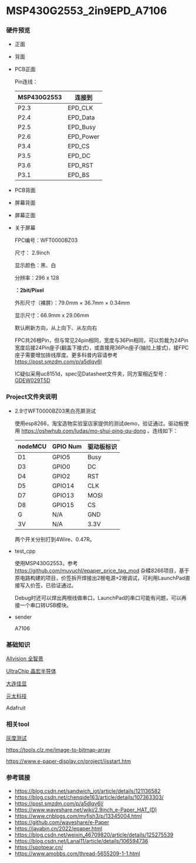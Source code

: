 
# MSP430G2553_2in9EPD_A7106

### 硬件预览
- 正面

- 背面

- PCB正面
    
    Pin连线：

    | MSP430G2553 |   连接到  |
    | ----------- | -------- |
    |    P2.3     | EPD_CLK  |
    |    P2.4     | EPD_Data |
    |    P2.5     | EPD_Busy |
    |    P2.6     | EPD_Power|
    |    P3.4     | EPD_CS   |
    |    P3.5     | EPD_DC   |
    |    P3.6     | EPD_RST  |
    |    P3.1     | EPD_BS   |


- PCB背面

- 屏幕背面

- 屏幕正面


- 关于屏幕

    FPC编号：WFT0000BZ03

    尺寸： 2.9inch

    显示颜色：黑、白

    分辨率：296 x 128

    **：2bit/Pixel**

    外形尺寸（裸屏）：79.0mm × 36.7mm × 0.34mm

    显示尺寸：66.9mm x 29.06mm

    默认刷新方向，从上向下、从左向右

    FPC共26根Pin，但与常见24pin相同，宽度与36Pin相同，可以剪裁为24Pin宽度后接24Pin座子(翻盖下接式)，或直接用36Pin座子(抽拉上接式)，接FPC座子需要增加排线厚度。更多科普内容请参考 https://post.smzdm.com/p/a5dlqv6l

    IC疑似采用uc8151d，spec见Datasheet文件夹，同方案相近型号：[GDEW029T5D](https://www.good-display.cn/product/210.html)



    



### Project文件夹说明

- 2.9寸WFT0000BZ03黑白亮屏测试

    使用esp8266，淘宝造物实验室店家提供的测试demo，验证通过。驱动板使用 https://oshwhub.com/ludas/mo-shui-ping-qu-dong 。连线如下：

    |  nodeMCU  | GPIO Num | 驱动板标识|
    | --------- | -------- | -------- |
    |     D1    |  GPIO5   |   Busy   |
    |     D3    |  GPIO0   |   DC     |
    |     D4    |  GPIO2   |   RST    |
    |     D5    |  GPIO14  |   CLK    |
    |     D7    |  GPIO13  |   MOSI   |
    |     D8    |  GPIO15  |   CS     |
    |     G     |    N/A   |   GND    |
    |     3V    |    N/A   |   3.3V   |

    两个开关分别打到4Wire、0.47R。

- test_cpp

    使用MSP430G2553，参考 https://github.com/muyuchl/epaper_price_tag_mod 杂糅8266项目，基于原电路构建的项目，价签拆开焊接出2根电源+2根调试，可利用LaunchPad直接写入价签，已验证通过。

    Debug时还可以焊出两根线做串口，LaunchPad的串口可能有问题，可以再接一个串口转USB模块。

- sender

    A7106



### 基础知识

[Allvision 全智景](http://www.jxwisevision.com)

[UltraChip 晶宏半导体](http://www.ultrachip.com/cn/home.php)

[大连佳显](https://www.good-display.cn/)

[元太科技](https://cn.eink.com/)

Adafruit


### 相关tool
[灰度测试](http://www.lagom.nl/lcd-test/zhs_gradient.php)

https://tools.clz.me/image-to-bitmap-array

https://www.e-paper-display.cn/project/iisstart.htm


### 参考链接
- https://blog.csdn.net/sandwich_iot/article/details/121136582
- https://blog.csdn.net/chenqide163/article/details/107363303/
- https://post.smzdm.com/p/a5dlqv6l/
- https://www.waveshare.net/wiki/2.9inch_e-Paper_HAT_(D)
- https://www.cnblogs.com/myfish3/p/13345004.html 
- https://github.com/waveshare/e-Paper
- https://javabin.cn/2022/epaper.html
- https://blog.csdn.net/weixin_46709820/article/details/125275539
- https://blog.csdn.net/Lanal11/article/details/106594736
- https://spotpear.cn/
- https://www.amobbs.com/thread-5655209-1-1.html